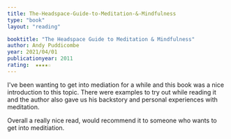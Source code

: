 ```yaml
---
title: The-Headspace-Guide-to-Meditation-&-Mindfulness
type: "book"
layout: "reading"

booktitle: "The Headspace Guide to Meditation & Mindfulness"
author: Andy Puddicombe
year: 2021/04/01
publicationyear: 2011
rating:  ★★★★☆
---
```


I've been wanting to get into mediation for a while and this book was a nice introduction to this topic. There were examples to try out while reading it and the author also gave us his backstory and personal experiences with meditation.

Overall a really nice read, would recommend it to someone who wants to get into meditiation.
